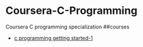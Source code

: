 # Coursera-C-Programming
Coursera C programming specialization
##courses
* [c programming getting started-1](./Course-1/README.md)